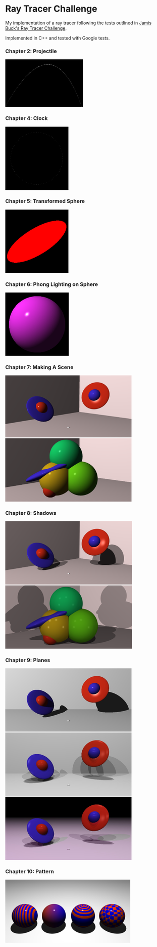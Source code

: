 # Ray Tracer Challenge
My implementation of a ray tracer following the tests outlined in [Jamis Buck's Ray Tracer Challenge](http://raytracerchallenge.com/).

Implemented in C++ and tested with Google tests. 

### Chapter 2: Projectile

<img src="example_imgs/0_projectile.png" height="150"> 

### Chapter 4: Clock

<img src="example_imgs/1_clock.png" height="200">

### Chapter 5: Transformed Sphere

<img src="example_imgs/2_sheared_sphere.png" height="200"></br>

### Chapter 6: Phong Lighting on Sphere 

<img src="example_imgs/3_phong_lit_sphere.png" height="200"></br>

### Chapter 7: Making A Scene

<img src="example_imgs/4_making_a_scene.png" width="400"></br>
<img src="example_imgs/4_making_a_scene2.png" width="400"></br>

### Chapter 8: Shadows

<img src="example_imgs/5_making_a_scene_shadows.png" height="200"></br>
<img src="example_imgs/5_making_a_scene_shadows2.png" height="200"></br>

### Chapter 9: Planes
<img src="example_imgs/9_planes_1.jpg" height="200"></br>
<img src="example_imgs/9_planes_2.jpg" height="200"></br>
<img src="example_imgs/9_planes_3.jpg" height="200"></br>

### Chapter 10: Pattern

[//]: # (<img src="example_imgs/10_patterns_checkered_plane.png" height="150"> <img src="example_imgs/10_patterns_gradient_plane.png" height="150"></br>)

[//]: # (<img src="example_imgs/10_patterns_rings_plane.png" height="150"> <img src="example_imgs/10_patterns_striped_plane.png" height="150"></br>)
<img src="example_imgs/10_patterns_spheres.png" height="200"></br>
